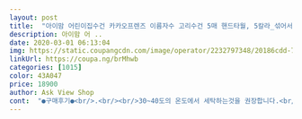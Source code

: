 ```yaml
---
layout: post 
title:  "아이맘 어린이집수건 카카오프렌즈 이름자수 고리수건 5매 핸드타월, 5칼라_섞어서" 
description: 아이맘 어 ..
date: 2020-03-01 06:13:04 
img: https://static.coupangcdn.com/image/operator/2232797348/20186cdd-74d0-6990-4f66-31b789f9c776.jpg 
linkUrl: https://coupa.ng/brMhwb 
categories: [1015] 
color: 43A047 
price: 18900 
author: Ask View Shop 
cont:  "●구매후기●<br/>.<br/><br/>30~40도의 온도에서 세탁하는것을 권장합니다.<br/><br/>KC인증 국내제조 100%​<br/>[ 구매 계기]<br/>[ 구성/디자인 ]<br/>[ 세탁 방법 ]<br/>[ 수건/고리 사이즈 ]<br/>[ 추천여부 ]<br/>​<br/>​[ 수건 소재/퀄리티 ]<br/>​수건은 국내산 30수 100% 면사로<br/>가볍게 물로만 단독세탁 하면 됩니다.<br/><br/>고리의 길이는 5cm로<br/>고온세탁은 세탁면에 손상을 주어<br/>교육기관을 처음 가게 될 아이가<br/>구매에 유익한 후기였다면 《도움이 돼요》를 눌러시길 부탁드려요♡<br/>귀욤깜찍한 카카오프렌즈 수건 보고<br/>그리고 고온세탁은 안하는게 좋아요!<br/>글씨가 큼지막하고.<br/><br/>급하신 분들은 서둘러 구매하시면 되겠어요❤<br/>기다림 끝에 받을 수 있었답니다.<br/><br/>기분좋게 사용할 수 있겠어요.<br/><br/>너무 좋을것 같지 않나요?^^<br/>다양한 부분을 고려하여 주문하게 되었는데<br/>데일리 손 수건으로 딱이예요!<br/>두께감이 있는 33 x 35cm로<br/>따뜻한 파스텔 톤으로 매일 번갈아 가면서<br/>만족해요~^^<br/>무엇보다 고리가 벌어져 있다는게 가장 좋았답니다.<br/><br/>무형광, 무향균 타올이랍니다.<br/><br/>무형광에 면 100% 라니 매우 안심하고 사용하고 있답니다<br/>믿고 쓸 수 있겠어요^^<br/>바로 주문하였답니다^^<br/>바로 주문했어요.<br/><br/>밥먹고 양치하고 나면 얼굴도 닦을텐데<br/>배송도 비교적 빠른편이고 좋네요^^<br/>색상은 노랑/주황/분홍/파랑/보라색<br/>세탁시 올이 나갈 수 있으니<br/>수건류만 모아 단독세탁하는게 좋답니다<br/>수건에는 카카오 프렌즈 택이 붙어있어<br/>수건은 33 x 35cm, 60g으로<br/>수건은 5장 구성이구요,<br/>수건은 면 100%로, 아이가 물기를<br/>수건을 걸수있는 고리도있고<br/>수건을 사서 이름을 새겨야하나 싶었는데<br/>수명을 단축시키고 표면을 거칠게 해요.<br/>​<br/>쉽고 편하게 제거할 수 있겠어요.<br/><br/>아이가 내 수건을 쉽게 확인할 수 있도록<br/>아이들이 사용하기에 참 좋겠어요^^<br/>어렵지 않게 수건을 걸고, 닦을 수 있게<br/>어린이집 입소를 앞두고 준비물 준비하던중에<br/>어린이집에 입소를 하게된 우리딸.<br/><br/>어린이집을 건너뛰어<br/>완전 추천합니다.<br/> 물도 잘닦이고, 예쁘기까지^^ 정말 좋은 상품이에요.<br/><br/>원장쌤이 이름까지 새겨주는 수건이 온라인쇼핑몰에 판다고 일러주셔서 쿠팡에서 구입하게됐어요<br/>유치원에서 얘기했던 딱 그 길이였어요^^<br/>이런 수건이 없을까 싶었던 차에<br/>이름이 큼지막하게, 게다가 예쁘게 박힌 수건을 가지고 있다면<br/>자수로 이름도 세길 수 있어서 너무 좋고<br/>잔털정도를 세탁한다는 느낌으로<br/>정말 만족스러웠어요!<br/>주문제작 상품으로 4일 정도의<br/>준비물 사항에 고리가 있는 수건이 있어야한다길래<br/>지루하지않고 아이가 좋아할거같아요^^<br/>첫 세탁시, 세제나 유연제를 넣지않고<br/>카카오프렌즈 캐릭터에 색깔별로 수건이 있어서<br/>컬러도 이쁘고 고리도 짱짱하고<br/>큼지막하게 이름자수가 넣어진 수건을 발견,<br/>타올 표면의 목화솜털이 생산중에 붙게되니<br/>타올은 지퍼나 후크 등에 의해<br/>" 
---
```

